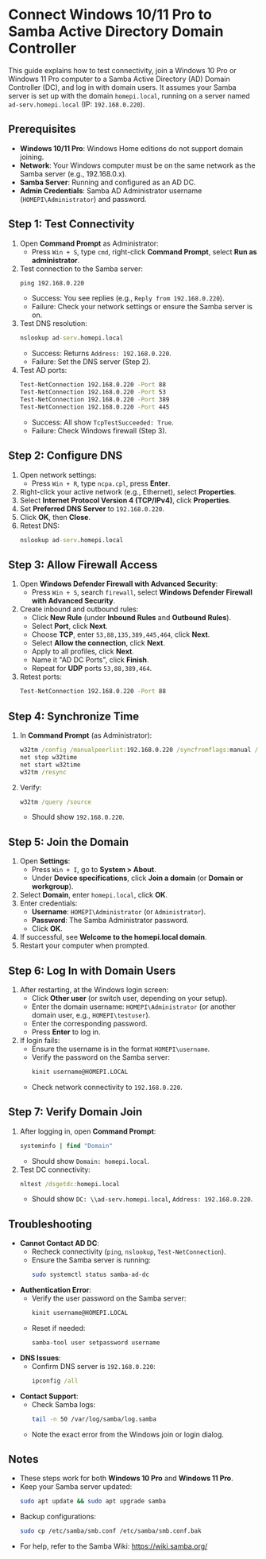 # Connect Windows 10/11 Pro to Samba Active Directory Domain Controller

This guide explains how to test connectivity, join a Windows 10 Pro or Windows 11 Pro computer to a Samba Active Directory (AD) Domain Controller (DC), and log in with domain users. It assumes your Samba server is set up with the domain `homepi.local`, running on a server named `ad-serv.homepi.local` (IP: `192.168.0.220`).

## Prerequisites
- **Windows 10/11 Pro**: Windows Home editions do not support domain joining.
- **Network**: Your Windows computer must be on the same network as the Samba server (e.g., 192.168.0.x).
- **Samba Server**: Running and configured as an AD DC.
- **Admin Credentials**: Samba AD Administrator username (`HOMEPI\Administrator`) and password.

## Step 1: Test Connectivity
1. Open **Command Prompt** as Administrator:
   - Press `Win + S`, type `cmd`, right-click **Command Prompt**, select **Run as administrator**.
2. Test connection to the Samba server:
   ```cmd
   ping 192.168.0.220
   ```
   - Success: You see replies (e.g., `Reply from 192.168.0.220`).
   - Failure: Check your network settings or ensure the Samba server is on.
3. Test DNS resolution:
   ```cmd
   nslookup ad-serv.homepi.local
   ```
   - Success: Returns `Address: 192.168.0.220`.
   - Failure: Set the DNS server (Step 2).
4. Test AD ports:
   ```cmd
   Test-NetConnection 192.168.0.220 -Port 88
   Test-NetConnection 192.168.0.220 -Port 53
   Test-NetConnection 192.168.0.220 -Port 389
   Test-NetConnection 192.168.0.220 -Port 445
   ```
   - Success: All show `TcpTestSucceeded: True`.
   - Failure: Check Windows firewall (Step 3).

## Step 2: Configure DNS
1. Open network settings:
   - Press `Win + R`, type `ncpa.cpl`, press **Enter**.
2. Right-click your active network (e.g., Ethernet), select **Properties**.
3. Select **Internet Protocol Version 4 (TCP/IPv4)**, click **Properties**.
4. Set **Preferred DNS Server** to `192.168.0.220`.
5. Click **OK**, then **Close**.
6. Retest DNS:
   ```cmd
   nslookup ad-serv.homepi.local
   ```

## Step 3: Allow Firewall Access
1. Open **Windows Defender Firewall with Advanced Security**:
   - Press `Win + S`, search `firewall`, select **Windows Defender Firewall with Advanced Security**.
2. Create inbound and outbound rules:
   - Click **New Rule** (under **Inbound Rules** and **Outbound Rules**).
   - Select **Port**, click **Next**.
   - Choose **TCP**, enter `53,88,135,389,445,464`, click **Next**.
   - Select **Allow the connection**, click **Next**.
   - Apply to all profiles, click **Next**.
   - Name it "AD DC Ports", click **Finish**.
   - Repeat for **UDP** ports `53,88,389,464`.
3. Retest ports:
   ```cmd
   Test-NetConnection 192.168.0.220 -Port 88
   ```

## Step 4: Synchronize Time
1. In **Command Prompt** (as Administrator):
   ```cmd
   w32tm /config /manualpeerlist:192.168.0.220 /syncfromflags:manual /update
   net stop w32time
   net start w32time
   w32tm /resync
   ```
2. Verify:
   ```cmd
   w32tm /query /source
   ```
   - Should show `192.168.0.220`.

## Step 5: Join the Domain
1. Open **Settings**:
   - Press `Win + I`, go to **System > About**.
   - Under **Device specifications**, click **Join a domain** (or **Domain or workgroup**).
2. Select **Domain**, enter `homepi.local`, click **OK**.
3. Enter credentials:
   - **Username**: `HOMEPI\Administrator` (or `Administrator`).
   - **Password**: The Samba Administrator password.
   - Click **OK**.
4. If successful, see **Welcome to the homepi.local domain**.
5. Restart your computer when prompted.

## Step 6: Log In with Domain Users
1. After restarting, at the Windows login screen:
   - Click **Other user** (or switch user, depending on your setup).
   - Enter the domain username: `HOMEPI\Administrator` (or another domain user, e.g., `HOMEPI\testuser`).
   - Enter the corresponding password.
   - Press **Enter** to log in.
2. If login fails:
   - Ensure the username is in the format `HOMEPI\username`.
   - Verify the password on the Samba server:
     ```bash
     kinit username@HOMEPI.LOCAL
     ```
   - Check network connectivity to `192.168.0.220`.

## Step 7: Verify Domain Join
1. After logging in, open **Command Prompt**:
   ```cmd
   systeminfo | find "Domain"
   ```
   - Should show `Domain: homepi.local`.
2. Test DC connectivity:
   ```cmd
   nltest /dsgetdc:homepi.local
   ```
   - Should show `DC: \\ad-serv.homepi.local`, `Address: 192.168.0.220`.

## Troubleshooting
- **Cannot Contact AD DC**:
  - Recheck connectivity (`ping`, `nslookup`, `Test-NetConnection`).
  - Ensure the Samba server is running:
    ```bash
    sudo systemctl status samba-ad-dc
    ```
- **Authentication Error**:
  - Verify the user password on the Samba server:
    ```bash
    kinit username@HOMEPI.LOCAL
    ```
  - Reset if needed:
    ```bash
    samba-tool user setpassword username
    ```
- **DNS Issues**:
  - Confirm DNS server is `192.168.0.220`:
    ```cmd
    ipconfig /all
    ```
- **Contact Support**:
  - Check Samba logs:
    ```bash
    tail -n 50 /var/log/samba/log.samba
    ```
  - Note the exact error from the Windows join or login dialog.

## Notes
- These steps work for both **Windows 10 Pro** and **Windows 11 Pro**.
- Keep your Samba server updated:
  ```bash
  sudo apt update && sudo apt upgrade samba
  ```
- Backup configurations:
  ```bash
  sudo cp /etc/samba/smb.conf /etc/samba/smb.conf.bak
  ```
- For help, refer to the Samba Wiki: https://wiki.samba.org/